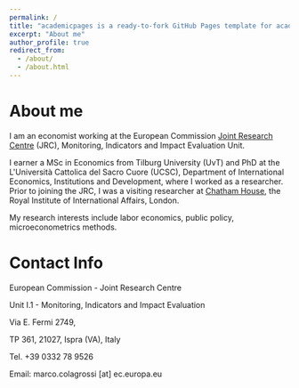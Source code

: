 ```yaml
---
permalink: /
title: "academicpages is a ready-to-fork GitHub Pages template for academic personal websites"
excerpt: "About me"
author_profile: true
redirect_from: 
  - /about/
  - /about.html
---
```


About me
======
I am an economist working at the European Commission [Joint Research Centre](https://ec.europa.eu/jrc/en) (JRC), Monitoring, Indicators and Impact Evaluation Unit.

I earner a MSc in Economics from Tilburg University (UvT) and PhD at the L'Università Cattolica del Sacro Cuore (UCSC), Department of International Economics, Institutions and Development, where I worked as a researcher. Prior to joining the JRC, I was a visiting researcher at [Chatham House](https://www.chathamhouse.org/), the Royal Institute of International Affairs, London.

My research interests include labor economics, public policy, microeconometrics methods.

Contact Info
======
European Commission - Joint Research Centre

Unit I.1 -  Monitoring, Indicators and Impact Evaluation 

Via E. Fermi 2749,

TP 361, 21027, Ispra (VA), Italy

Tel. +39 0332 78 9526

Email: marco.colagrossi [at] ec.europa.eu


